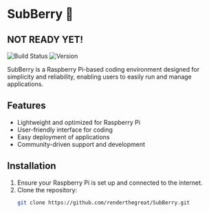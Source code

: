 # SubBerry 🍇

## NOT READY YET!

![Build Status](https://img.shields.io/badge/build-passing-brightgreen)
![Version](https://img.shields.io/badge/version-0.0.0-orange)

SubBerry is a Raspberry Pi-based coding environment designed for simplicity and reliability, enabling users to easily run and manage applications.

## Features
- Lightweight and optimized for Raspberry Pi
- User-friendly interface for coding
- Easy deployment of applications
- Community-driven support and development

## Installation
1. Ensure your Raspberry Pi is set up and connected to the internet.
2. Clone the repository:
   ```bash
   git clone https://github.com/renderthegreat/SubBerry.git
